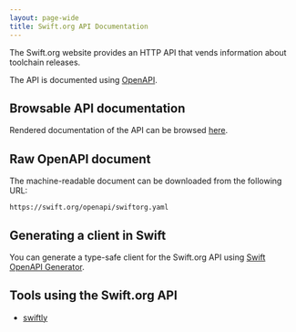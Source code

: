 ```yaml
---
layout: page-wide
title: Swift.org API Documentation
---
```


The Swift.org website provides an HTTP API that vends information about toolchain releases.

The API is documented using [OpenAPI](https://www.openapis.org).

## Browsable API documentation

Rendered documentation of the API can be browsed [here](./swiftorg.html).

## Raw OpenAPI document

The machine-readable document can be downloaded from the following URL:

```
https://swift.org/openapi/swiftorg.yaml
```

## Generating a client in Swift

You can generate a type-safe client for the Swift.org API using [Swift OpenAPI Generator](https://github.com/apple/swift-openapi-generator).

## Tools using the Swift.org API

- [swiftly](https://github.com/swiftlang/swiftly)

